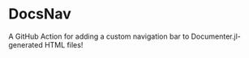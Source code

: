 # DocsNav
A GitHub Action for adding a custom navigation bar to Documenter.jl-generated HTML files!
